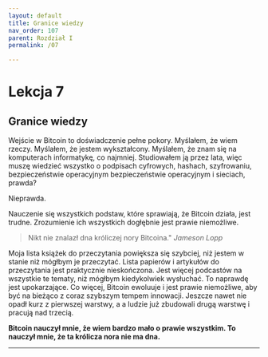 ```yaml
---
layout: default
title: Granice wiedzy
nav_order: 107
parent: Rozdział I
permalink: /07

---
```


# Lekcja 7

## Granice wiedzy

Wejście w Bitcoin to doświadczenie pełne pokory. Myślałem, że wiem
rzeczy. Myślałem, że jestem wykształcony. Myślałem, że znam się na komputerach
informatykę, co najmniej. Studiowałem ją przez lata, więc muszę wiedzieć
wszystko o podpisach cyfrowych, hashach, szyfrowaniu, bezpieczeństwie operacyjnym
bezpieczeństwie operacyjnym i sieciach, prawda?

Nieprawda.

Nauczenie się wszystkich podstaw, które sprawiają, że Bitcoin działa, jest trudne.
Zrozumienie ich wszystkich dogłębnie jest prawie niemożliwe.

> Nikt nie znalazł dna króliczej nory Bitcoina."
> *Jameson Lopp*

Moja lista książek do przeczytania powiększa się szybciej, niż jestem w stanie
niż mógłbym je przeczytać. Lista papierów i artykułów do przeczytania jest praktycznie
nieskończona. Jest więcej podcastów na wszystkie te tematy, niż mógłbym
kiedykolwiek wysłuchać. To naprawdę jest upokarzające. Co więcej, Bitcoin ewoluuje i
jest prawie niemożliwe, aby być na bieżąco z coraz szybszym tempem
innowacji. Jeszcze nawet nie opadł kurz z pierwszej warstwy, a
a ludzie już zbudowali drugą warstwę i pracują nad trzecią.

**Bitcoin nauczył mnie, że wiem bardzo mało o prawie wszystkim. To
nauczył mnie, że ta królicza nora nie ma dna.**

---
